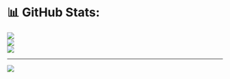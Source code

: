 # 📊 GitHub Stats:
![](https://github-readme-stats.vercel.app/api?username=reshav69&theme=dark&hide_border=false&include_all_commits=true&count_private=false)<br/>
![](https://github-readme-streak-stats.herokuapp.com/?user=reshav69&theme=dark&hide_border=false)<br/>
![](https://github-readme-stats.vercel.app/api/top-langs/?username=reshav69&theme=dark&hide_border=false&include_all_commits=true&count_private=false&layout=compact)


---
[![](https://visitcount.itsvg.in/api?id=reshav69&icon=0&color=0)](https://visitcount.itsvg.in)

<!-- Proudly created with GPRM ( https://gprm.itsvg.in ) -->
